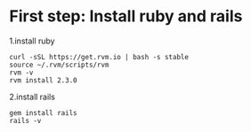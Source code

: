 # First step: Install ruby and rails
1.install ruby

    curl -sSL https://get.rvm.io | bash -s stable
    source ~/.rvm/scripts/rvm
    rvm -v
    rvm install 2.3.0
2.install rails

    gem install rails
    rails -v
